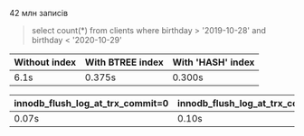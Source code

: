 42 млн записів

> select count(*) from clients
> where birthday > '2019-10-28'
> and  birthday < '2020-10-29'

| Without index | With BTREE index | With 'HASH' index |
| :--- | :--- |:----------------|
| 6.1s | 0.375s | 0.300s          |

| innodb\_flush\_log\_at\_trx\_commit=0 | innodb\_flush\_log\_at\_trx\_commit=1 | innodb\_flush\_log\_at\_trx\_commit=2 |
| :--- | :--- | :--- |
| 0.07s | 0.10s | 0.08s |

